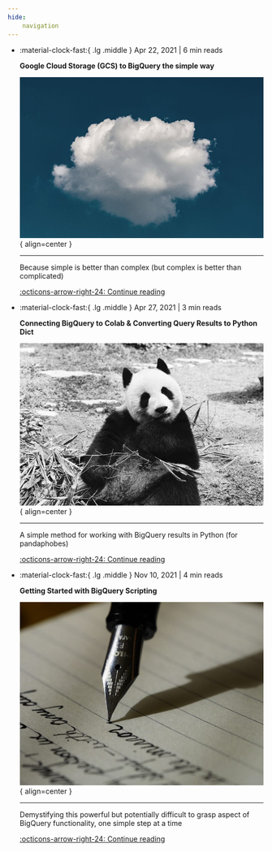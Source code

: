 ```yaml
---
hide:
    navigation
---
```



<div class="grid cards" markdown>

-   :material-clock-fast:{ .lg .middle } Apr 22, 2021 | 6 min reads
    
    __Google Cloud Storage (GCS) to BigQuery the simple way__

    ![Image title](../assets/gcs-to-bigquery.jpg){ align=center }

    ---
    
    Because simple is better than complex (but complex is better than complicated)

    [:octicons-arrow-right-24: Continue reading](https://towardsdatascience.com/google-cloud-storage-gcs-to-bigquery-the-simple-way-4bb74216b8c8)


-   :material-clock-fast:{ .lg .middle } Apr 27, 2021 | 3 min reads
    
    __Connecting BigQuery to Colab & Converting Query Results to Python Dict__

    ![Image title](../assets/bq-to-colab.webp){ align=center }

    ---
    
    A simple method for working with BigQuery results in Python (for pandaphobes)

    [:octicons-arrow-right-24: Continue reading](https://blog.devgenius.io/connecting-bigquery-to-colab-and-converting-query-results-to-python-dictionaries-9a19a4bac065)


-   :material-clock-fast:{ .lg .middle } Nov 10, 2021 | 4 min reads
    
    __Getting Started with BigQuery Scripting__

    ![Image title](../assets/bigquery-scripting.jpg){ align=center }

    ---
    
    Demystifying this powerful but potentially difficult to grasp aspect of BigQuery functionality, one simple step at a time

    [:octicons-arrow-right-24: Continue reading](https://towardsdatascience.com/getting-started-with-bigquery-scripting-45bdd968010c)

</div>